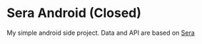# Sera Android (Closed)

My simple android side project. Data and API are based on [Sera](https://github.com/guerraenrico/Sera)
